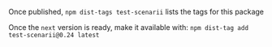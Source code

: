 Once published, `npm dist-tags test-scenarii` lists the tags for this package

Once the `next` version is ready, make it available with: `npm dist-tag add test-scenarii@0.24 latest`